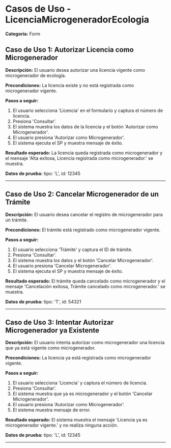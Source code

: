 # Casos de Uso - LicenciaMicrogeneradorEcologia

**Categoría:** Form

## Caso de Uso 1: Autorizar Licencia como Microgenerador

**Descripción:** El usuario desea autorizar una licencia vigente como microgenerador de ecología.

**Precondiciones:**
La licencia existe y no está registrada como microgenerador vigente.

**Pasos a seguir:**
1. El usuario selecciona 'Licencia' en el formulario y captura el número de licencia.
2. Presiona 'Consultar'.
3. El sistema muestra los datos de la licencia y el botón 'Autorizar como Microgenerador'.
4. El usuario presiona 'Autorizar como Microgenerador'.
5. El sistema ejecuta el SP y muestra mensaje de éxito.

**Resultado esperado:**
La licencia queda registrada como microgenerador y el mensaje 'Alta exitosa, Licencia registrada como microgenerador.' se muestra.

**Datos de prueba:**
tipo: 'L', id: 12345

---

## Caso de Uso 2: Cancelar Microgenerador de un Trámite

**Descripción:** El usuario desea cancelar el registro de microgenerador para un trámite.

**Precondiciones:**
El trámite está registrado como microgenerador vigente.

**Pasos a seguir:**
1. El usuario selecciona 'Trámite' y captura el ID de trámite.
2. Presiona 'Consultar'.
3. El sistema muestra los datos y el botón 'Cancelar Microgenerador'.
4. El usuario presiona 'Cancelar Microgenerador'.
5. El sistema ejecuta el SP y muestra mensaje de éxito.

**Resultado esperado:**
El trámite queda cancelado como microgenerador y el mensaje 'Cancelación exitosa, Trámite cancelado como microgenerador.' se muestra.

**Datos de prueba:**
tipo: 'T', id: 54321

---

## Caso de Uso 3: Intentar Autorizar Microgenerador ya Existente

**Descripción:** El usuario intenta autorizar como microgenerador una licencia que ya está vigente como microgenerador.

**Precondiciones:**
La licencia ya está registrada como microgenerador vigente.

**Pasos a seguir:**
1. El usuario selecciona 'Licencia' y captura el número de licencia.
2. Presiona 'Consultar'.
3. El sistema muestra que ya es microgenerador y el botón 'Cancelar Microgenerador'.
4. El usuario presiona 'Autorizar como Microgenerador'.
5. El sistema muestra mensaje de error.

**Resultado esperado:**
El sistema muestra el mensaje 'Licencia ya es microgenerador vigente.' y no realiza ninguna acción.

**Datos de prueba:**
tipo: 'L', id: 12345

---

